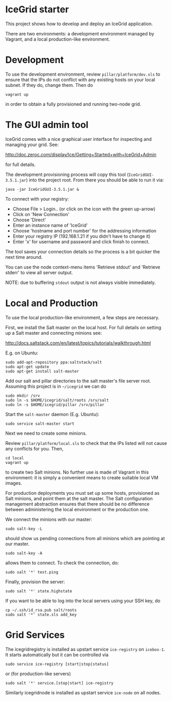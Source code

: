 IceGrid starter
===============

This project shows how to develop and deploy an IceGrid application.

There are two environments: a development environment managed by
Vagrant, and a local production-like environment.

Development
===========

To use the development environment, review `pillar/platform/dev.sls` to
ensure that the IPs do not conflict with any existing hosts on your
local subnet. If they do, change them. Then do

    vagrant up

in order to obtain a fully provisioned and running two-node grid.

The GUI admin tool
==================

IceGrid comes with a nice graphical user interface for inspecting and
managing your grid. See:

  http://doc.zeroc.com/display/Ice/Getting+Started+with+IceGrid+Admin

for full details.

The development provisioning process will copy this tool
(`IceGridGUI-3.5.1.jar`) into the project root. From there you should be able to run it via:

    java -jar IceGridGUI-3.5.1.jar &

To connect with your registry:

 * Choose File > Login.. (or click on the icon with the green up-arrow)
 * Click on 'New Connection'
 * Choose 'Direct'
 * Enter an instance name of 'IceGrid'
 * Choose 'hostname and port number' for the addressing information
 * Enter your registry IP (192.168.1.21 if you didn't have to change it)
 * Enter 'x' for username and password and click finish to connect.

The tool saves your connection details so the process is a bit quicker
the next time around.

You can use the node context-menu items 'Retrieve stdout' and
'Retrieve stderr' to view all server output.

NOTE: due to buffering `stdout` output is not always visible immediately.

Local and Production
====================

To use the local production-like environment, a few steps are
necessary.

First, we install the Salt master on the local host. For full details
on setting up a Salt master and connecting minions see:

  http://docs.saltstack.com/en/latest/topics/tutorials/walkthrough.html

E.g. on Ubuntu:

    sudo add-apt-repository ppa:saltstack/salt
    sudo apt-get update
    sudo apt-get install salt-master

Add our salt and pillar directories to the salt master's file
server root. Assuming this project is in `~/icegrid` we can do

    sudo mkdir /srv
    sudo ln -s $HOME/icegrid/salt/roots /srv/salt
    sudo ln -s $HOME/icegrid/pillar /srv/pillar

Start the `salt-master` daemon (E.g. Ubuntu):

    sudo service salt-master start

Next we need to create some minions.

Review `pillar/platform/local.sls` to check that the IPs listed will
not cause any conflicts for you. Then,

    cd local
    vagrant up

to create two Salt minions. No further use is made of Vagrant in this
environment: it is simply a convenient means to create suitable local
VM images.

For production deployments you must set up some hosts, provisioned as
Salt minions, and point them at the salt master. The Salt
configuration management abstraction ensures that there should be no
difference between administering the local environment or the
production one.

We connect the minions with our master:

    sudo salt-key -L

should show us pending connections from all minions which are pointing
at our master.

    sudo salt-key -A

allows them to connect. To check the connection, do:

    sudo salt '*' test.ping

Finally, provision the server:

    sudo salt '*' state.highstate

If you want to be able to log into the local servers using your SSH
key, do

    cp ~/.ssh/id_rsa.pub salt/roots
    sudo salt '*' state.sls add_key

Grid Services
=============

The icegridregistry is installed as upstart service `ice-registry` on
`icebox-1`. It starts automatically but it can be controlled via

    sudo service ice-registry [start|stop|status]

or (for production-like servers)

    sudo salt '*' service.[stop|start] ice-registry

Similarly icegridnode is installed as upstart service `ice-node` on all
nodes.

